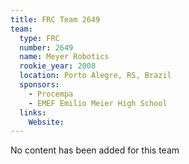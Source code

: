 ```yaml
---
title: FRC Team 2649
team:
  type: FRC
  number: 2649
  name: Meyer Robotics
  rookie_year: 2008
  location: Porto Alegre, RS, Brazil
  sponsors:
    - Procempa
    - EMEF Emilio Meier High School
  links:
    Website: 
---
```

No content has been added for this team